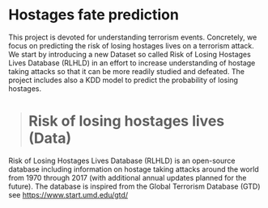 # Hostages fate prediction
This project is devoted for understanding terrorism events. Concretely, we focus on predicting the risk of losing hostages lives on a terrorism attack.
We start by introducing a new Dataset so called Risk of Losing Hostages Lives Database (RLHLD) in an effort to increase understanding of hostage taking attacks so that it can be more readily studied and defeated. The project includes also a KDD model to predict the probability of losing hostages.
> # Risk of losing hostages lives (Data)
Risk of Losing Hostages Lives Database (RLHLD) is an open-source database including information on hostage taking attacks around the world from 1970 through 2017 (with additional annual updates planned for the future). The database is inspired from the Global Terrorism Database (GTD) see https://www.start.umd.edu/gtd/
